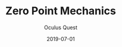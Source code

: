 ---
title: Zero Point Mechanics
subtitle: Oculus Quest
layout: default
modal-id: 10
date: 2019-07-01
img: zpmech.PNG
thumbnail: zpmech-thumbnail.png
alt: image-alt
project-date: September 2019
client: Personal
category: VR Content
description: I collaborated with my team lead to create this item for the High Fidelity Marketplace.  The vending machine allows users to populate it with marketplace items they curate for other users to easily access within their domains.  Useful for easy access to apps or items the owner wishes to advertise or to pair with events in their domain.  This item was created with instructions on Github so High Fidelity users could break it down and list their variants of it on the marketplace.
---